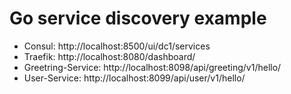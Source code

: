 # Go service discovery example

- Consul: http://localhost:8500/ui/dc1/services
- Traefik: http://localhost:8080/dashboard/
- Greetring-Service: http://localhost:8098/api/greeting/v1/hello/
- User-Service: http://localhost:8099/api/user/v1/hello/